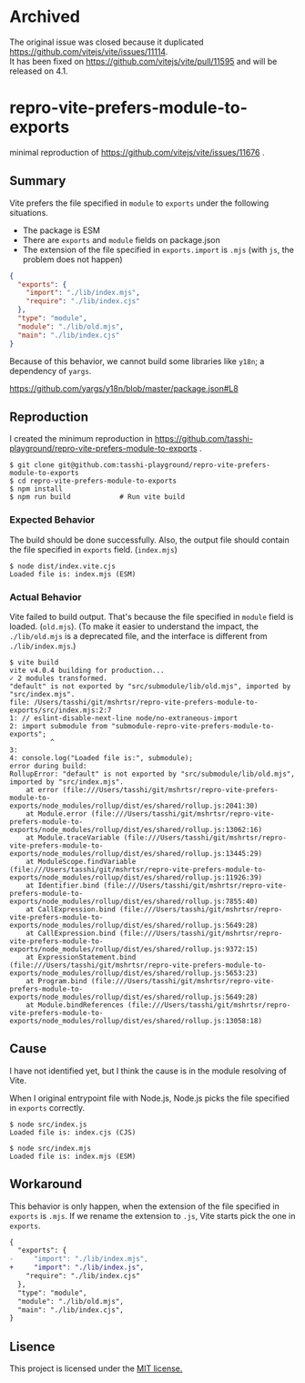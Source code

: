# Archived

The original issue was closed because it duplicated https://github.com/vitejs/vite/issues/11114.  
It has been fixed on https://github.com/vitejs/vite/pull/11595 and will be released on 4.1.

# repro-vite-prefers-module-to-exports

minimal reproduction of https://github.com/vitejs/vite/issues/11676 .

## Summary

Vite prefers the file specified in `module` to `exports` under the following situations.

- The package is ESM
- There are `exports` and `module` fields on package.json
- The extension of the file specified in `exports.import` is `.mjs` (with `js`, the problem does not happen)

```json
{
  "exports": {
    "import": "./lib/index.mjs",
    "require": "./lib/index.cjs"
  },
  "type": "module",
  "module": "./lib/old.mjs",
  "main": "./lib/index.cjs"
}
```

Because of this behavior, we cannot build some libraries like `y18n`; a dependency of `yargs`.

https://github.com/yargs/y18n/blob/master/package.json#L8

## Reproduction

I created the minimum reproduction in https://github.com/tasshi-playground/repro-vite-prefers-module-to-exports .

```shell
$ git clone git@github.com:tasshi-playground/repro-vite-prefers-module-to-exports
$ cd repro-vite-prefers-module-to-exports
$ npm install
$ npm run build            # Run vite build
```

### Expected Behavior

The build should be done successfully.
Also, the output file should contain the file specified in `exports` field. (`index.mjs`)

```shell
$ node dist/index.vite.cjs
Loaded file is: index.mjs (ESM)
```

### Actual Behavior

Vite failed to build output.
That's because the file specified in `module` field is loaded. (`old.mjs`).
(To make it easier to understand the impact, the `./lib/old.mjs` is a deprecated file, and the interface is different from `./lib/index.mjs`.)

```shell
$ vite build
vite v4.0.4 building for production...
✓ 2 modules transformed.
"default" is not exported by "src/submodule/lib/old.mjs", imported by "src/index.mjs".
file: /Users/tasshi/git/mshrtsr/repro-vite-prefers-module-to-exports/src/index.mjs:2:7
1: // eslint-disable-next-line node/no-extraneous-import
2: import submodule from "submodule-repro-vite-prefers-module-to-exports";
          ^
3:
4: console.log("Loaded file is:", submodule);
error during build:
RollupError: "default" is not exported by "src/submodule/lib/old.mjs", imported by "src/index.mjs".
    at error (file:///Users/tasshi/git/mshrtsr/repro-vite-prefers-module-to-exports/node_modules/rollup/dist/es/shared/rollup.js:2041:30)
    at Module.error (file:///Users/tasshi/git/mshrtsr/repro-vite-prefers-module-to-exports/node_modules/rollup/dist/es/shared/rollup.js:13062:16)
    at Module.traceVariable (file:///Users/tasshi/git/mshrtsr/repro-vite-prefers-module-to-exports/node_modules/rollup/dist/es/shared/rollup.js:13445:29)
    at ModuleScope.findVariable (file:///Users/tasshi/git/mshrtsr/repro-vite-prefers-module-to-exports/node_modules/rollup/dist/es/shared/rollup.js:11926:39)
    at Identifier.bind (file:///Users/tasshi/git/mshrtsr/repro-vite-prefers-module-to-exports/node_modules/rollup/dist/es/shared/rollup.js:7855:40)
    at CallExpression.bind (file:///Users/tasshi/git/mshrtsr/repro-vite-prefers-module-to-exports/node_modules/rollup/dist/es/shared/rollup.js:5649:28)
    at CallExpression.bind (file:///Users/tasshi/git/mshrtsr/repro-vite-prefers-module-to-exports/node_modules/rollup/dist/es/shared/rollup.js:9372:15)
    at ExpressionStatement.bind (file:///Users/tasshi/git/mshrtsr/repro-vite-prefers-module-to-exports/node_modules/rollup/dist/es/shared/rollup.js:5653:23)
    at Program.bind (file:///Users/tasshi/git/mshrtsr/repro-vite-prefers-module-to-exports/node_modules/rollup/dist/es/shared/rollup.js:5649:28)
    at Module.bindReferences (file:///Users/tasshi/git/mshrtsr/repro-vite-prefers-module-to-exports/node_modules/rollup/dist/es/shared/rollup.js:13058:18)
```

## Cause

I have not identified yet, but I think the cause is in the module resolving of Vite.

When I original entrypoint file with Node.js, Node.js picks the file specified in `exports` correctly.

```shell
$ node src/index.js
Loaded file is: index.cjs (CJS)
```

```shell
$ node src/index.mjs
Loaded file is: index.mjs (ESM)
```

## Workaround

This behavior is only happen, when the extension of the file specified in `exports` is `.mjs`.
If we rename the extension to `.js`, Vite starts pick the one in `exports`.

```diff
{
  "exports": {
-     "import": "./lib/index.mjs",
+     "import": "./lib/index.js",
    "require": "./lib/index.cjs"
  },
  "type": "module",
  "module": "./lib/old.mjs",
  "main": "./lib/index.cjs",
}
```

## Lisence

This project is licensed under the [MIT license.](./LICENSE)
